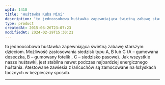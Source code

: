 ```yaml
---
wpId: 1418
title: 'Huśtawka Kuba Mini'
description: 'to jednoosobowa huśtawka zapewniająca świetną zabawę starszym dzieciom. Możliwość zastosowania siedzisk typu A, B lub C (A – gumowana deseczka, B – gumowany fotelik , C – siedzisko pasowe). Jak wszystkie nasze huśtawki, jest stabilna nawet podczas najbardziej energicznego huśtania. Atestowane zawiesia z łańcuchów są zamocowane na łożyskach tocznych w bezpieczny sposób.'
type: product
createdAt: 2015-03-26T23:07:23
modifiedAt: 2024-02-29T15:30:21
---
```



to jednoosobowa huśtawka zapewniająca świetną zabawę starszym dzieciom. Możliwość zastosowania siedzisk typu A, B lub C (A – gumowana deseczka, B – gumowany fotelik , C – siedzisko pasowe). Jak wszystkie nasze huśtawki, jest stabilna nawet podczas najbardziej energicznego huśtania. Atestowane zawiesia z łańcuchów są zamocowane na łożyskach tocznych w bezpieczny sposób.

* * *